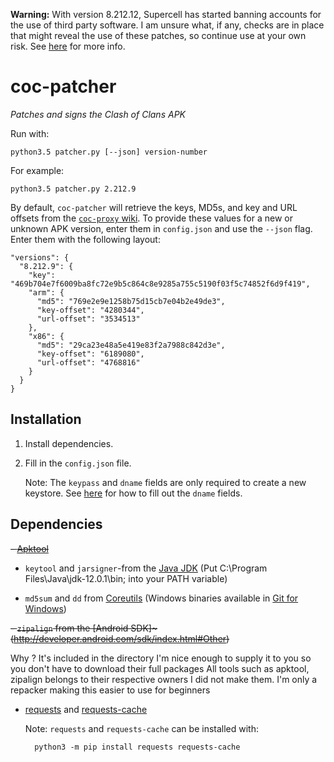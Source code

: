 **Warning:** With version 8.212.12, Supercell has started banning accounts for the use of third party software. I am unsure what, if any, checks are in place that might reveal the use of these patches, so continue use at your own risk.  See [here](http://supercell.com/en/safe-and-fair-play/) for more info.

# coc-patcher

_Patches and signs the Clash of Clans APK_

Run with:

    python3.5 patcher.py [--json] version-number

For example:

    python3.5 patcher.py 2.212.9

By default, `coc-patcher` will retrieve the keys, MD5s, and key and URL offsets from the [`coc-proxy` wiki](https://github.com/clugh/coc-proxy/wiki).  To provide these values for a new or unknown APK version, enter them in `config.json` and use the `--json` flag.  Enter them with the following layout:

    "versions": {
      "8.212.9": {
        "key": "469b704e7f6009ba8fc72e9b5c864c8e9285a755c5190f03f5c74852f6d9f419",
        "arm": {
          "md5": "769e2e9e1258b75d15cb7e04b2e49de3",
          "key-offset": "4280344",
          "url-offset": "3534513"
        },
        "x86": {
          "md5": "29ca23e48a5e419e83f2a7988c842d3e",
          "key-offset": "6189080",
          "url-offset": "4768816"
        }
      }
    }

## Installation

1. Install dependencies.
2. Fill in the `config.json` file.

    Note: The `keypass` and `dname` fields are only required to create a new keystore.  See [here](http://docs.oracle.com/javase/7/docs/technotes/tools/solaris/keytool.html#DName) for how to fill out the `dname` fields.

## Dependencies

~~- [Apktool](http://ibotpeaches.github.io/Apktool/)~~

- `keytool` and `jarsigner`-from the [Java JDK](http://www.oracle.com/technetwork/java/javase/downloads/index.html) (Put C:\Program Files\Java\jdk-12.0.1\bin; into your PATH variable)

- `md5sum` and `dd` from [Coreutils](http://www.gnu.org/software/coreutils/coreutils.html) (Windows binaries available in [Git for Windows](https://git-scm.com/download/win))

~~- `zipalign` from the [Android SDK]~(http://developer.android.com/sdk/index.html#Other)~~

Why ? It's included in the  directory I'm nice enough to supply it to you so you don't have to download their full packages
All tools such as apktool, zipalign belongs to their respective owners I did not make them. I'm only a repacker making this easier to use for beginners 
- [requests](http://python-requests.org/) and [requests-cache](https://github.com/reclosedev/requests-cache)

    Note: `requests` and `requests-cache` can be installed with:

        python3 -m pip install requests requests-cache
